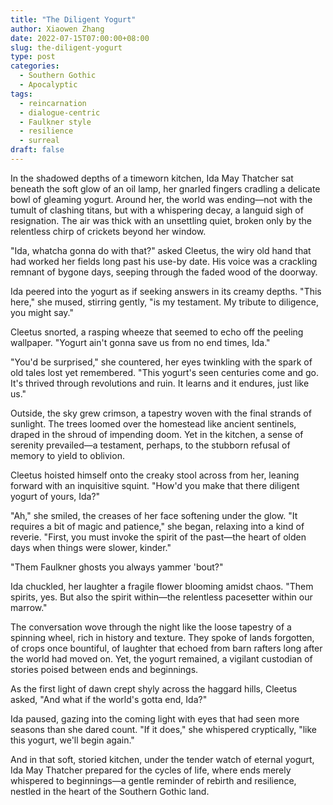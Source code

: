```yaml
---
title: "The Diligent Yogurt"
author: Xiaowen Zhang
date: 2022-07-15T07:00:00+08:00
slug: the-diligent-yogurt
type: post
categories:
  - Southern Gothic
  - Apocalyptic
tags:
  - reincarnation
  - dialogue-centric
  - Faulkner style
  - resilience
  - surreal
draft: false
---
```


In the shadowed depths of a timeworn kitchen, Ida May Thatcher sat beneath the soft glow of an oil lamp, her gnarled fingers cradling a delicate bowl of gleaming yogurt. Around her, the world was ending—not with the tumult of clashing titans, but with a whispering decay, a languid sigh of resignation. The air was thick with an unsettling quiet, broken only by the relentless chirp of crickets beyond her window.

"Ida, whatcha gonna do with that?" asked Cleetus, the wiry old hand that had worked her fields long past his use-by date. His voice was a crackling remnant of bygone days, seeping through the faded wood of the doorway.

Ida peered into the yogurt as if seeking answers in its creamy depths. "This here," she mused, stirring gently, "is my testament. My tribute to diligence, you might say."

Cleetus snorted, a rasping wheeze that seemed to echo off the peeling wallpaper. "Yogurt ain't gonna save us from no end times, Ida."

"You'd be surprised," she countered, her eyes twinkling with the spark of old tales lost yet remembered. "This yogurt's seen centuries come and go. It's thrived through revolutions and ruin. It learns and it endures, just like us."

Outside, the sky grew crimson, a tapestry woven with the final strands of sunlight. The trees loomed over the homestead like ancient sentinels, draped in the shroud of impending doom. Yet in the kitchen, a sense of serenity prevailed—a testament, perhaps, to the stubborn refusal of memory to yield to oblivion.

Cleetus hoisted himself onto the creaky stool across from her, leaning forward with an inquisitive squint. "How'd you make that there diligent yogurt of yours, Ida?"

"Ah," she smiled, the creases of her face softening under the glow. "It requires a bit of magic and patience," she began, relaxing into a kind of reverie. "First, you must invoke the spirit of the past—the heart of olden days when things were slower, kinder."

"Them Faulkner ghosts you always yammer 'bout?"

Ida chuckled, her laughter a fragile flower blooming amidst chaos. "Them spirits, yes. But also the spirit within—the relentless pacesetter within our marrow."

The conversation wove through the night like the loose tapestry of a spinning wheel, rich in history and texture. They spoke of lands forgotten, of crops once bountiful, of laughter that echoed from barn rafters long after the world had moved on. Yet, the yogurt remained, a vigilant custodian of stories poised between ends and beginnings.

As the first light of dawn crept shyly across the haggard hills, Cleetus asked, "And what if the world's gotta end, Ida?"

Ida paused, gazing into the coming light with eyes that had seen more seasons than she dared count. "If it does," she whispered cryptically, "like this yogurt, we'll begin again." 

And in that soft, storied kitchen, under the tender watch of eternal yogurt, Ida May Thatcher prepared for the cycles of life, where ends merely whispered to beginnings—a gentle reminder of rebirth and resilience, nestled in the heart of the Southern Gothic land.
